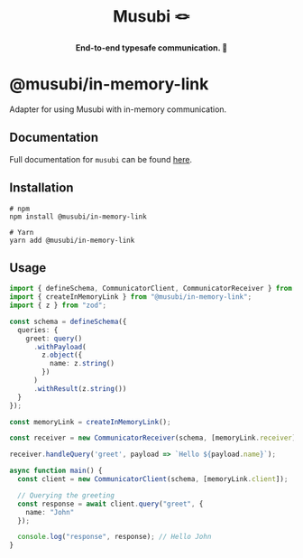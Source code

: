 

<div style="text-align: center">
<h1>
Musubi 🪢
</h1>
<strong>End-to-end typesafe communication. 🎉</strong>
</div>

# @musubi/in-memory-link

Adapter for using Musubi with in-memory communication.

## Documentation
Full documentation for `musubi` can be found [here](https://github.com/TheUnderScorer/musubi).

## Installation
```shell
# npm
npm install @musubi/in-memory-link

# Yarn
yarn add @musubi/in-memory-link
```

## Usage
```ts
import { defineSchema, CommunicatorClient, CommunicatorReceiver } from "@musubi/core";
import { createInMemoryLink } from "@musubi/in-memory-link";
import { z } from "zod";

const schema = defineSchema({
  queries: {
    greet: query()
      .withPayload(
        z.object({
          name: z.string()
        })
      )
      .withResult(z.string())
  }
});

const memoryLink = createInMemoryLink();

const receiver = new CommunicatorReceiver(schema, [memoryLink.receiver]);

receiver.handleQuery('greet', payload => `Hello ${payload.name}`);

async function main() {
  const client = new CommunicatorClient(schema, [memoryLink.client]);

  // Querying the greeting
  const response = await client.query("greet", {
    name: "John"
  });

  console.log("response", response); // Hello John
}

```
